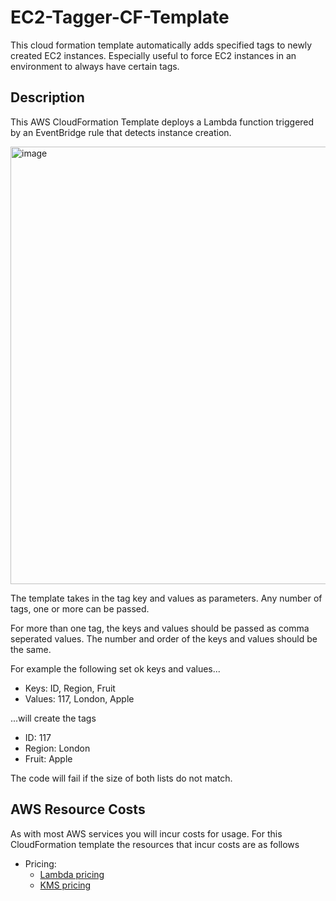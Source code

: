 # EC2-Tagger-CF-Template
This cloud formation template automatically adds specified tags to newly created EC2 instances.
Especially useful to force EC2 instances in an environment to always have certain tags.

## Description
This AWS CloudFormation Template deploys a Lambda function triggered by an EventBridge rule that detects instance creation.

<img width="700" alt="image" src="https://github.com/scriptvader/EC2-Tagger-CF-Template/assets/28531392/d36e7809-1fda-4169-a49a-3473f80fe6ee">

The template takes in the tag key and values as parameters. Any number of tags, one or more can be passed. 

For more than one tag, the keys and values should be passed as comma seperated values.
The number and order of the keys and values should be the same.

For example the following set ok keys and values...

* Keys: ID, Region, Fruit
* Values: 117, London, Apple

...will create the tags

* ID: 117
* Region: London
* Fruit: Apple

The code will fail if the size of both lists do not match.

## AWS Resource Costs

As with most AWS services you will incur costs for usage. For this CloudFormation template the resources that incur costs are as follows

* Pricing:
  * <a href="https://aws.amazon.com/lambda/pricing/">Lambda pricing</a>
  * <a href="https://aws.amazon.com/eventbridge/pricing/">KMS pricing</a>




